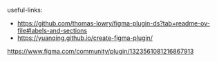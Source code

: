 useful-links:
- https://github.com/thomas-lowry/figma-plugin-ds?tab=readme-ov-file#labels-and-sections
- https://yuanqing.github.io/create-figma-plugin/


https://www.figma.com/community/plugin/1323561081216867913